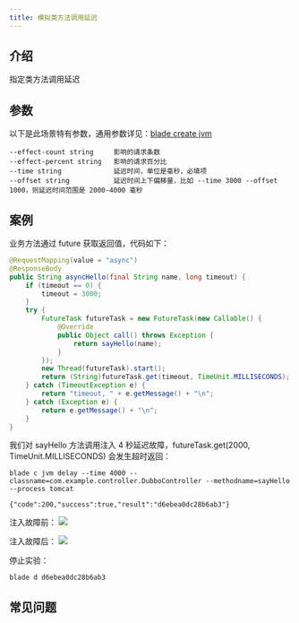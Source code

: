```yaml
---
title: 模拟类方法调用延迟
---
```


## 介绍

指定类方法调用延迟

## 参数

以下是此场景特有参数，通用参数详见：[blade create jvm](blade_create_jvm.md)

```
--effect-count string     影响的请求条数
--effect-percent string   影响的请求百分比
--time string             延迟时间，单位是毫秒，必填项
--offset string           延迟时间上下偏移量，比如 --time 3000 --offset 1000，则延迟时间范围是 2000-4000 毫秒
```

## 案例

业务方法通过 future 获取返回值，代码如下：

```java
@RequestMapping(value = "async")
@ResponseBody
public String asyncHello(final String name, long timeout) {
    if (timeout == 0) {
        timeout = 3000;
    }
    try {
        FutureTask futureTask = new FutureTask(new Callable() {
            @Override
            public Object call() throws Exception {
                return sayHello(name);
            }
        });
        new Thread(futureTask).start();
        return (String)futureTask.get(timeout, TimeUnit.MILLISECONDS);
    } catch (TimeoutException e) {
        return "timeout, " + e.getMessage() + "\n";
    } catch (Exception e) {
        return e.getMessage() + "\n";
    }
}
```

我们对 sayHello 方法调用注入 4 秒延迟故障，futureTask.get(2000, TimeUnit.MILLISECONDS) 会发生超时返回：

```
blade c jvm delay --time 4000 --classname=com.example.controller.DubboController --methodname=sayHello --process tomcat

{"code":200,"success":true,"result":"d6ebea0dc28b6ab3"}
```

注入故障前：
![](/img/doc-image/15758728083067/15758802870730.jpg)

注入故障后：
![](/img/doc-image/15758728083067/15758806204281.jpg)

停止实验：

```
blade d d6ebea0dc28b6ab3
```

## 常见问题
